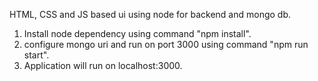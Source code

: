 HTML, CSS and JS based ui using node for backend and mongo db.

1. Install node dependency using command "npm install".
2. configure mongo uri and run on port 3000 using command "npm run start".
3. Application will run on localhost:3000. 
